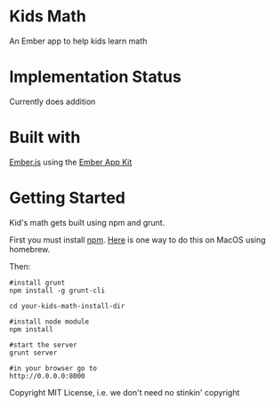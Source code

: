 Kids Math
===

An Ember app to help kids learn math


Implementation Status
===

Currently does addition

Built with
===

[Ember.js](http://emberjs.com/) using the [Ember App Kit](https://github.com/stefanpenner/ember-app-kit)

Getting Started
===

Kid's math gets built using npm and grunt.  

First you must install [npm](https://npmjs.org/). 
[Here](http://madebyhoundstooth.com/blog/install-node-with-homebrew-on-os-x/)
is one way to do this on MacOS using homebrew.

Then:

    #install grunt
    npm install -g grunt-cli
    
    cd your-kids-math-install-dir

    #install node module
    npm install
    
    #start the server
    grunt server

    #in your browser go to
    http://0.0.0.0:8000


Copyright MIT License, i.e. we don't need no stinkin' copyright

